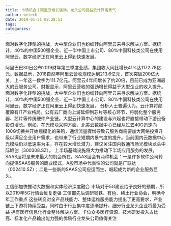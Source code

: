 ```yaml
---
title: 市场机会丨阿里云增长强劲，龙头公司受益云计算高景气
author: wetech
date: 2019-01-31 08:28:51
tags: 
categories: 
---
```

面对数字化转型的挑战，大中型企业们也纷纷转向阿里云来寻求解决方案。据统计，40%的中国500强企业、近一半中国上市公司、80%中国科技类公司在使用阿里云，数字经济正在阿里云上得到快速发展。
<!-- more -->
阿里巴巴30日公布2019财年第三季度业绩，集团收入同比增长41%达1172.78亿元。数据显示，2018自然年阿里云营收规模达到213.6亿元，首次突破200亿大关，上一年这一数字为111.7亿元。阿里云4年间增长了约20倍，目前已成为亚洲最大的云服务公司。财报显示，阿里云营收的强劲增长得益于大型企业的收入提升。
面对数字化转型的挑战，大中型企业们也纷纷转向阿里云来寻求解决方案。据统计，40%的中国500强企业、近一半中国上市公司、80%中国科技类公司在使用阿里云，数字经济正在阿里云上得到快速发展。
分析人士普遍认为，云计算将颠覆原有IT产业格局。公有云厂商向上游延伸到芯片等核心环节，将弱化整个服务器、芯片等传统硬件产业链。大型云计算中心的建设与兴起也将直接带动下游设备投资增长。例如，在光模块采购方面，北美云数据中心已经从过去40G迅速向100G切换并开始规模化的采购，通信流量骤增导致云服务商需要加大网络投资升级以满足企业用户需求，也带来了行业短期内景气度的提升。当前国内云数据中心光模块仍以低速率为主，存在较大增长潜力，建议关注国内数通市场光模块龙头中际旭创（300308.SZ）。
上半场基础设施将大力推动下半场应用服务的发展，SAAS层将是未来最大的机会所在。SAAS层会有两种机会：一是许多软件公司转向提供SAAS服务的商业模式，A股市场中代表性的公司就是广联达（002410.SZ）；二是一些新的SAAS公司应运而生，崛起成为新的企业服务巨头。
 
 
工信部加快推动大数据和实体经济深度融合
市场对于5G建设给予良好的预期，所以2019年5G行情会反复走强
工信部先后调研钢铁、有色、稀土行业协会，明确今年工作重点
这些转变对全产品线能力、整体运维服务能力提出了更高要求，产业链上下游将持续受益。同时由于行业集中度逐渐提升，细分行业龙头企业将最为受益
拥有医疗信息化行业整体解决方案、卡位众多医疗资源、技术研发投入占比高、标准化产品输出能力强的优质行业龙头公司值得关注 

